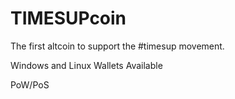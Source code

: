# TIMESUPcoin
The first altcoin to support the #timesup movement. 








Windows and Linux Wallets Available 





PoW/PoS
